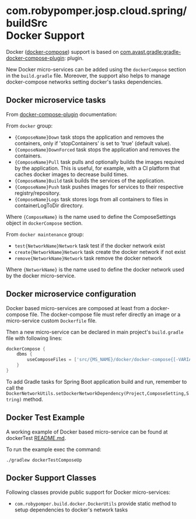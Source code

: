 # com.robypomper.josp.cloud.spring/buildSrc<br>Docker Support

Docker ([docker-compose](https://docs.docker.com/compose/reference/overview/))
support is based on
[com.avast.gradle:gradle-docker-compose-plugin](https://github.com/avast/gradle-docker-compose-plugin):
plugin.

New Docker micro-services can be added using the ```dockerCompose``` section
in the ```build.gradle``` file. Moreover, the support also helps to manage
docker-compose networks setting docker's tasks dependencies.


## Docker microservice tasks

From [docker-compose-plugin](https://github.com/avast/gradle-docker-compose-plugin)
documentation:

From ```docker``` group:
* ```{ComposeName}Down``` task stops the application and removes the containers, only if 'stopContainers' is set to 'true' (default value).
* ```{ComposeName}DownForced``` task stops the application and removes the containers.
* ```{ComposeName}Pull``` task pulls and optionally builds the images required by the application. This is useful, for example, with a CI platform that caches docker images to decrease build times.
* ```{ComposeName}Build``` task builds the services of the application.
* ```{ComposeName}Push``` task pushes images for services to their respective registry/repository.
* ```{ComposeName}Logs``` task stores logs from all containers to files in containerLogToDir directory.

Where ```{ComposeName}``` is the name used to define the ComposeSettings object
in ```dockerCompose``` section.

From ```docker maintenance``` group:
* ```test{NetworkName}Network``` task test if the docker network exist 
* ```create{NetworkName}Network``` task create the docker network if not exist
* ```remove{NetworkName}Network``` task remove the docker network

Where ```{NetworkName}``` is the name used to define the docker network used by
the docker micro-service.


## Docker microservice configuration

Docker based micro-services are composed at least from a docker-compose file.
The docker-compose file must refer directly an image or a micro-service custom
```Dockerfile``` file.

Then a new micro-service can be declared in main project's ```build.gradle``` file
with following lines:
 
```groovy
dockerCompose {
    dbms {
        useComposeFiles = ['src/{MS_NAME}/docker/docker-compose{[-VARIANT]}.yml']
    }
}
```

To add Gradle tasks for Spring Boot application build and run, remember to call
the ```DockerNetworkUtils.setDockerNetworkDependency(Project,ComposeSetting,String)``` method.

## Docker Test Example

A working example of Docker based micro-service can be found at dockerTest
[README.md](../../src/dockerTest/docs/README.md).

To run the example exec the command:
```shell script
./gradlew dockerTestComposeUp
```

## Docker Support Classes

Following classes provide public support for Docker micro-services:
* ```com.robypomper.build.docker.DockerUtils``` provide static method to
  setup dependencies to docker's network tasks
